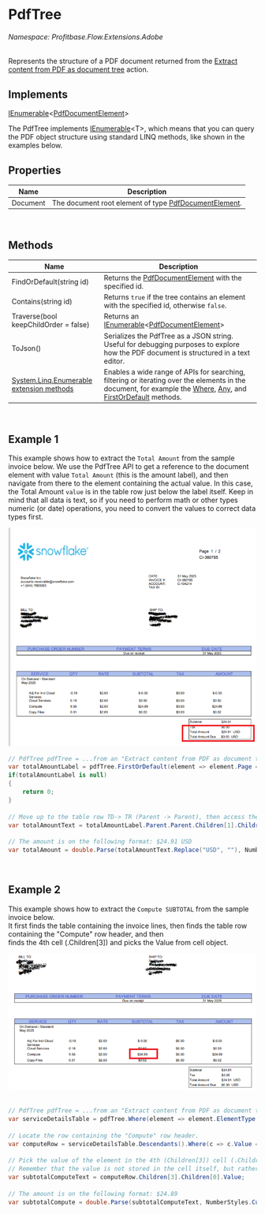 # PdfTree
###### Namespace: Profitbase.Flow.Extensions.Adobe

Represents the structure of a PDF document returned from the [Extract content from PDF as document tree](../extract-content-from-pdf-as-object-tree.md) action. 

## Implements
[IEnumerable](https://learn.microsoft.com/en-us/dotnet/api/system.collections.generic.ienumerable-1)&lt;[PdfDocumentElement](./pdf-document-element.md)&gt;  

The PdfTree implements [IEnumerable](https://learn.microsoft.com/en-us/dotnet/api/system.collections.generic.ienumerable-1)&lt;T&gt;, which means that you can query the PDF object structure using standard LINQ methods, like shown in the examples below.

## Properties 
| Name                 | Description                      |
|----------------------|----------------------------------|
| Document             | The document root element of type [PdfDocumentElement](./pdf-document-element.md).|

<br/>

## Methods
| Name                             | Description                           |
|----------------------------------|---------------------------------------|
| FindOrDefault(string id)         | Returns the [PdfDocumentElement](./pdf-document-element.md) with the specified id. |
| Contains(string id)              | Returns `true` if the tree contains an element with the specified id, otherwise `false`.  |
| Traverse(bool keepChildOrder = false) | Returns an [IEnumerable](https://learn.microsoft.com/en-us/dotnet/api/system.collections.generic.ienumerable-1)&lt;[PdfDocumentElement](./pdf-document-element.md)&gt; |
| ToJson()                         | Serializes the PdfTree as a JSON string. Useful for debugging purposes to explore how the PDF document is structured in a text editor. |
| [System.Linq.Enumerable extension methods](https://learn.microsoft.com/en-us/dotnet/api/system.linq.enumerable) | Enables a wide range of APIs for searching, filtering or iterating over the elements in the document, for example the [Where](https://learn.microsoft.com/en-us/dotnet/api/system.linq.enumerable.where), [Any](https://learn.microsoft.com/en-us/dotnet/api/system.linq.enumerable.any), and [FirstOrDefault](https://learn.microsoft.com/en-us/dotnet/api/system.linq.enumerable.firstordefault) methods. |

<br/>

## Example 1

This example shows how to extract the `Total Amount` from the sample invoice below.
We use the PdfTree API to get a reference to the document element with value `Total Amount` (this is the amount label), and then navigate from there to the element containing the actual value. In this case, the Total Amount `value` is in the table row just below the label itself. Keep in mind that all data is text, so if you need to perform math or other types numeric (or date) operations, you need to convert the values to correct data types first.

![img](/images/flow/snowflake-sample-invoice.png)

```csharp
// PdfTree pdfTree = ...from an "Extract content from PDF as document tree" action
var totalAmountLabel = pdfTree.FirstOrDefault(element => element.Page == 0 && element.Value == "Total Amount");
if(totalAmountLabel is null)
{
    return 0;
}

// Move up to the table row TD-> TR (Parent -> Parent), then access the second row of the TR (Children[1]) and then get the value of the object in the TD cell (Children[0].Value)
var totalAmountText = totalAmountLabel.Parent.Parent.Children[1].Children[0].Value;

// The amount is on the following format: $24.91 USD
var totalAmount = double.Parse(totalAmountText.Replace("USD", ""), NumberStyles.Currency, CultureInfo.CreateSpecificCulture("en-US"));
```

<br/>

## Example 2
This example shows how to extract the `Compute SUBTOTAL` from the sample invoice below.  
It first finds the table containing the invoice lines, then finds the table row containing the "Compute" row header, and then  
finds the 4th cell (.Children[3]) and picks the Value from cell object.

![img](/images/flow/snowflake-sample-invoice-2.png)

```csharp

// PdfTree pdfTree = ...from an "Extract content from PDF as document tree" action
var serviceDetailsTable = pdfTree.Where(element => element.ElementType == "Table" && element.Descendants().Any(c => c.Value == "SERVICE")).FirstOrDefault();

// Locate the row containing the "Compute" row header.
var computeRow = serviceDetailsTable.Descendants().Where(c => c.Value == "Compute").First().Parent.Parent;

// Pick the value of the element in the 4th (Children[3]) cell (.Children[0]). 
// Remember that the value is not stored in the cell itself, but rather in a nested child element of the cell.
var subtotalComputeText = computeRow.Children[3].Children[0].Value;

// The amount is on the following format: $24.89
var subtotalCompute = double.Parse(subtotalComputeText, NumberStyles.Currency, CultureInfo.CreateSpecificCulture("en-US"));

```